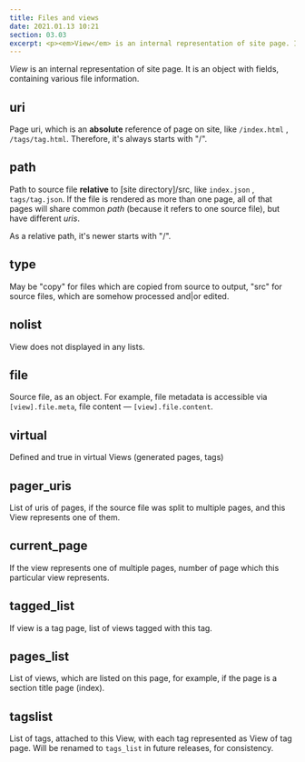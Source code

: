 ```yaml
---
title: Files and views
date: 2021.01.13 10:21
section: 03.03
excerpt: <p><em>View</em> is an internal representation of site page. It is an object with fields, containing various file information.</p>
---
```

*View* is an internal representation of site page. It is an object with fields, containing
various file information.
<!--cut-->

uri
---
Page uri, which is an __absolute__ reference of page on site, like `/index.html` , `/tags/tag.html`. Therefore, it's always starts with "/".

path
----
Path to source file __relative__ to [site directory]/src, like `index.json` , `tags/tag.json`. If the file is rendered as more than one page, all of that pages will share common *path* (because it refers to one source file), but have different *uris*. 

As a relative path, it's newer starts with "/".

type
----
May be "copy" for files which are copied from source to output, "src" for source files, which are somehow processed and|or edited.

nolist
------
View does not displayed in any lists.

file
----
Source file, as an object. For example, file metadata is accessible via `[view].file.meta`, file content — `[view].file.content`.

virtual
-------
Defined and true in virtual Views (generated pages, tags)

pager_uris
----------
List of uris of pages, if the source file was split to multiple pages, and this View represents one of them.

current_page
------------
If the view represents one of multiple pages, number of page which this particular view represents.

tagged_list
-----------
If view is a tag page, list of views tagged with this tag.

pages_list
----------
List of views, which are listed on this page, for example, if the page is a section title page (index).

tagslist
--------
List of tags, attached to this View, with each tag represented as View of tag page. Will be renamed to `tags_list` in future releases, for consistency.